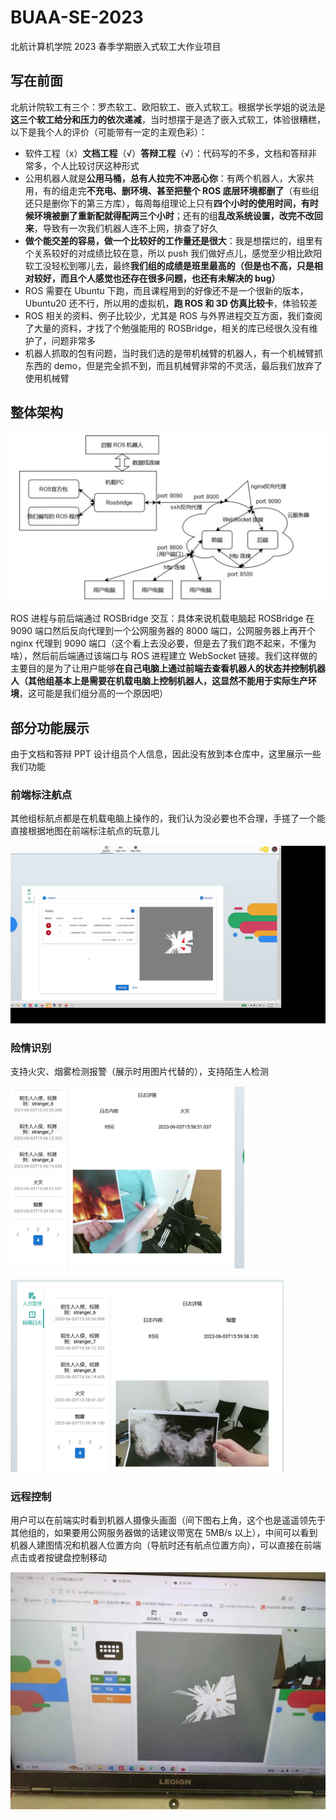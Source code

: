 # BUAA-SE-2023

北航计算机学院 2023 春季学期嵌入式软工大作业项目

## 写在前面

北航计院软工有三个：罗杰软工、欧阳软工、嵌入式软工。根据学长学姐的说法是**这三个软工给分和压力的依次递减**，当时想摆于是选了嵌入式软工，体验很糟糕，以下是我个人的评价（可能带有一定的主观色彩）：

* 软件工程（x）**文档工程**（√）**答辩工程**（√）：代码写的不多，文档和答辩非常多，个人比较讨厌这种形式
* 公用机器人就是**公用马桶，总有人拉完不冲恶心你**：有两个机器人，大家共用，有的组走完**不充电、删环境、甚至把整个 ROS 底层环境都删了**（有些组还只是删你下的第三方库），每周每组理论上只有**四个小时的使用时间，有时候环境被删了重新配就得配两三个小时**；还有的组**乱改系统设置，改完不改回来**，导致有一次我们机器人连不上网，排查了好久
* **做个能交差的容易，做一个比较好的工作量还是很大**：我是想摆烂的，组里有个关系较好的对成绩比较在意，所以 push 我们做好点儿，感觉至少相比欧阳软工没轻松到哪儿去，最终**我们组的成绩是班里最高的（但是也不高，只是相对较好，而且个人感觉也还存在很多问题，也还有未解决的 bug）**
* ROS 需要在 Ubuntu 下跑，而且课程用到的好像还不是一个很新的版本，Ubuntu20 还不行，所以用的虚拟机，**跑 ROS 和 3D 仿真比较卡**，体验较差
* ROS 相关的资料、例子比较少，尤其是 ROS 与外界进程交互方面，我们查阅了大量的资料，才找了个勉强能用的 ROSBridge，相关的库已经很久没有维护了，问题非常多
* 机器人抓取的包有问题，当时我们选的是带机械臂的机器人，有一个机械臂抓东西的 demo，但是完全抓不到，而且机械臂非常的不灵活，最后我们放弃了使用机械臂

## 整体架构

![framework](images\framework.jpg)

ROS 进程与前后端通过 ROSBridge 交互：具体来说机载电脑起 ROSBridge 在 9090 端口然后反向代理到一个公网服务器的 8000 端口，公网服务器上再开个 nginx 代理到 9090 端口（这个看上去没必要，但是去了我们跑不起来，不懂为啥），然后前后端通过该端口与 ROS 进程建立 WebSocket 链接。我们这样做的主要目的是为了让用户能够**在自己电脑上通过前端去查看机器人的状态并控制机器人（其他组基本上是需要在机载电脑上控制机器人，这显然不能用于实际生产环境**，这可能是我们组分高的一个原因吧）

## 部分功能展示

由于文档和答辩 PPT 设计组员个人信息，因此没有放到本仓库中，这里展示一些我们功能

### 前端标注航点

其他组标航点都是在机载电脑上操作的，我们认为没必要也不合理，手搓了一个能直接根据地图在前端标注航点的玩意儿

![point](images\point.png)

### 险情识别

支持火灾、烟雾检测报警（展示时用图片代替的），支持陌生人检测

![fire](images\fire.png)

![smoke](images\smoke.png)

### 远程控制

用户可以在前端实时看到机器人摄像头画面（间下图右上角，这个也是遥遥领先于其他组的，如果要用公网服务器做的话建议带宽在 5MB/s 以上），中间可以看到机器人建图情况和机器人位置方向（导航时还有航点位置方向），可以直接在前端点击或者按键盘控制移动

![control](images\control.jpg)